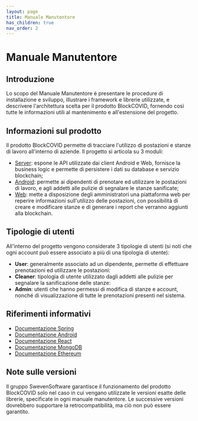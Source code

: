 ```yaml
---
layout: page
title: Manuale Manutentore
has_children: true
nav_order: 2
---
```


# Manuale Manutentore

## Introduzione

Lo scopo del Manuale Manutentore è presentare le procedure di installazione e sviluppo, illustrare i framework e librerie utilizzate, e descrivere l'architettura scelta per il prodotto BlockCOVID, fornendo così tutte le informazioni utili al mantenimento e all'estensione del progetto.

## Informazioni sul prodotto

Il prodotto BlockCOVID permette di tracciare l'utilizzo di postazioni e stanze di lavoro all'interno di aziende.
Il progetto si articola su 3 moduli:
- [Server](/manutentore/server): espone le API utilizzate dai client Android e Web, fornisce la business logic e permette di persistere i dati su database e servizio blockchain;
- [Android](/manutentore/android): permette ai dipendenti di prenotare ed utilizzare le postazioni di lavoro, e agli addetti alle pulizie di segnalare le stanze sanificate;
- [Web](/manutentore/web): mette a disposizione degli amministratori una piattaforma web per reperire informazioni sull'utilizzo delle postazioni, con possibilità di creare e modificare stanze e di generare i report che verranno aggiunti alla blockchain.

## Tipologie di utenti

All'interno del progetto vengono considerate 3 tipologie di utenti (si noti che ogni account può essere associato a più di una tipologia di utente):
- **User**: generalmente associato ad un dipendente, permette di effettuare prenotazioni ed utilizzare le postazioni:
- **Cleaner**: tipologia di utente utilizzato dagli addetti alle pulizie per segnalare la sanificazione delle stanze:
- **Admin**: utenti che hanno permessi di modifica di stanze e account, nonché di visualizzazione di tutte le prenotazioni presenti nel sistema.

## Riferimenti informativi
- [Documentazione Spring](https://spring.io/projects/)
- [Documentazione Android](https://developer.android.com/docs)
- [Documentazione React](https://reactjs.org/docs/)
- [Documentazione MongoDB](https://docs.mongodb.com/)
- [Documentazione Ethereum](https://ethereum.org/en/developers/docs/programming-languages/java/)

## Note sulle versioni
Il gruppo SwevenSoftware garantisce il funzionamento del prodotto BlockCOVID solo nel caso in cui vengano utilizzate le versioni esatte delle librerie, specificate in ogni manuale manutentore.
Le successive versioni dovrebbero supportare la retrocompatibilità, ma ciò non può essere garantito.




